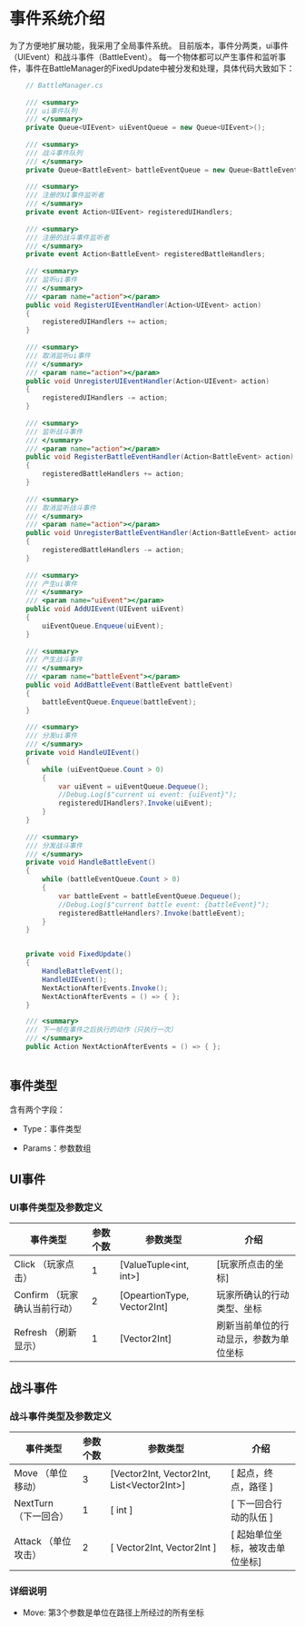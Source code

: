 # 事件系统介绍

为了方便地扩展功能，我采用了全局事件系统。
目前版本，事件分两类，ui事件（UIEvent）和战斗事件（BattleEvent）。
每一个物体都可以产生事件和监听事件，事件在BattleManager的FixedUpdate中被分发和处理，具体代码大致如下：

``` csharp
    // BattleManager.cs
    
    /// <summary>
    /// ui事件队列
    /// </summary>
    private Queue<UIEvent> uiEventQueue = new Queue<UIEvent>();
    
    /// <summary>
    /// 战斗事件队列
    /// </summary>
    private Queue<BattleEvent> battleEventQueue = new Queue<BattleEvent>();
    
    /// <summary>
    /// 注册的UI事件监听者
    /// </summary>
    private event Action<UIEvent> registeredUIHandlers;
    
    /// <summary>
    /// 注册的战斗事件监听者
    /// </summary>
    private event Action<BattleEvent> registeredBattleHandlers;
    
    /// <summary>
    /// 监听ui事件
    /// </summary>
    /// <param name="action"></param>
    public void RegisterUIEventHandler(Action<UIEvent> action)
    {
        registeredUIHandlers += action;
    }
    
    /// <summary>
    /// 取消监听ui事件
    /// </summary>
    /// <param name="action"></param>
    public void UnregisterUIEventHandler(Action<UIEvent> action)
    {
        registeredUIHandlers -= action;
    }
    
    /// <summary>
    /// 监听战斗事件
    /// </summary>
    /// <param name="action"></param>
    public void RegisterBattleEventHandler(Action<BattleEvent> action)
    {
        registeredBattleHandlers += action;
    }
    
    /// <summary>
    /// 取消监听战斗事件
    /// </summary>
    /// <param name="action"></param>
    public void UnregisterBattleEventHandler(Action<BattleEvent> action)
    {
        registeredBattleHandlers -= action;
    }
    
    /// <summary>
    /// 产生ui事件
    /// </summary>
    /// <param name="uiEvent"></param>
    public void AddUIEvent(UIEvent uiEvent)
    {
        uiEventQueue.Enqueue(uiEvent);
    }
    
    /// <summary>
    /// 产生战斗事件
    /// </summary>
    /// <param name="battleEvent"></param>
    public void AddBattleEvent(BattleEvent battleEvent)
    {
        battleEventQueue.Enqueue(battleEvent);
    }
    
    /// <summary>
    /// 分发ui事件
    /// </summary>
    private void HandleUIEvent()
    {
        while (uiEventQueue.Count > 0)
        {
            var uiEvent = uiEventQueue.Dequeue();
            //Debug.Log($"current ui event: {uiEvent}");
            registeredUIHandlers?.Invoke(uiEvent);
        }
    }
    
    /// <summary>
    /// 分发战斗事件
    /// </summary>
    private void HandleBattleEvent()
    {
        while (battleEventQueue.Count > 0)
        {
            var battleEvent = battleEventQueue.Dequeue();
            //Debug.Log($"current battle event: {battleEvent}");
            registeredBattleHandlers?.Invoke(battleEvent);
        }
    }


    private void FixedUpdate()
    {
        HandleBattleEvent();
        HandleUIEvent();
        NextActionAfterEvents.Invoke();
        NextActionAfterEvents = () => { };
    }

    /// <summary>
    /// 下一帧在事件之后执行的动作（只执行一次）
    /// </summary>
    public Action NextActionAfterEvents = () => { };
    
```

## 事件类型

含有两个字段：

- Type：事件类型

- Params：参数数组

  

## UI事件

### UI事件类型及参数定义

| 事件类型               | 参数个数 | 参数类型                        | 介绍                  |
|--------------------|------|-----------------------------|---------------------|
| Click （玩家点击）       | 1    | [ValueTuple<int, int>]      | [玩家所点击的坐标]          |
| Confirm （玩家确认当前行动） | 2    | [OpeartionType, Vector2Int] | 玩家所确认的行动类型、坐标       |
| Refresh （刷新显示）     | 1    | [Vector2Int]                | 刷新当前单位的行动显示，参数为单位坐标 |

## 战斗事件

### 战斗事件类型及参数定义

| 事件类型            | 参数个数 | 参数类型                                        | 介绍                |
|-----------------|------|---------------------------------------------|-------------------|
| Move （单位移动）     | 3    | [Vector2Int, Vector2Int, List\<Vector2Int>] | [ 起点，终点，路径 ]      |
| NextTurn （下一回合） | 1    | [ int ]                                     | [ 下一回合行动的队伍 ]     |
| Attack （单位攻击）   | 2    | [ Vector2Int, Vector2Int ]                  | [ 起始单位坐标，被攻击单位坐标] |

### 详细说明

- Move: 第3个参数是单位在路径上所经过的所有坐标